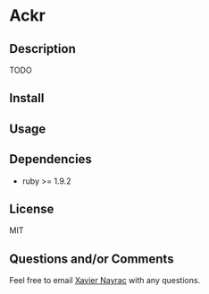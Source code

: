 Ackr
================

Description
-----------
TODO

Install
-------------------------


Usage
--------------------------



Dependencies
--------------------------

  * ruby >= 1.9.2

License
--------------------------

MIT


Questions and/or Comments
--------------------------

Feel free to email [Xavier Nayrac](mailto:xavier.nayrac@gmail.com)
with any questions.
